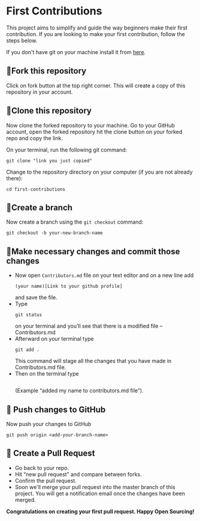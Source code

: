 # First Contributions

This project aims to simplify and guide the way beginners make their first contribution. If you are looking to make your first contribution, follow the steps below.

If you don't have git on your machine install it from [here](https://git-scm.com/downloads).

## 📌Fork this repository
Click on fork button at the top right corner. This will create a copy of this repository in your account.

## 📌Clone this repository
Now clone the forked repository to your machine. Go to your GitHub account, open the forked repository hit the clone button on your forked repo and copy the link.

On your terminal, run the following git command:
  ```
  git clone "link you just copied"
  ```
Change to the repository directory on your computer (if you are not already there):
  ```
  cd first-contributions
  ```
## 📌Create a branch
Now create a branch using the `git checkout` command:
  ```
  git checkout -b your-new-branch-name
  ```
 
## 📌Make necessary changes and commit those changes
* Now open `Contributors.md` file on your text editor and on a new line add 
  ```
  (your name)[Link to your github profile] 
  ```
  and save the file.
* Type 
  ```
  git status
  ``` 
  on your terminal and you’ll see that there is a modified file – Contributors.md
* Afterward on your terminal type 
  ```
  git add .
  ```
  This command will stage all the changes that you have made in Contributors.md file.
* Then on the terminal type 
  ```git commit -m “type a message" 
  ```
  (Example “added my name to contributors.md file”).
  
## 📌 Push changes to GitHub
Now push your changes to GitHub
  ```
  git push origin <add-your-branch-name>
  ```
  
## 📌 Create a Pull Request
* Go back to your repo.
* Hit “new pull request” and compare between forks.
* Confirm the pull request.
* Soon we'll merge your pull request into the master branch of this project. You will get a notification email once the changes have been merged.

**Congratulations on creating your first pull request. Happy Open Sourcing!**
